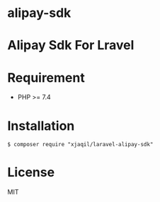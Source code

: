 # alipay-sdk
# Alipay Sdk For Lravel

# Requirement

- PHP >= 7.4

# Installation

```shell
$ composer require "xjaqil/laravel-alipay-sdk"
```

# License

MIT
